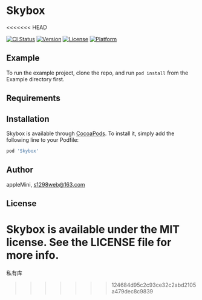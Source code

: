 # Skybox
<<<<<<< HEAD

[![CI Status](http://img.shields.io/travis/appleMini/Skybox.svg?style=flat)](https://travis-ci.org/appleMini/Skybox)
[![Version](https://img.shields.io/cocoapods/v/Skybox.svg?style=flat)](http://cocoapods.org/pods/Skybox)
[![License](https://img.shields.io/cocoapods/l/Skybox.svg?style=flat)](http://cocoapods.org/pods/Skybox)
[![Platform](https://img.shields.io/cocoapods/p/Skybox.svg?style=flat)](http://cocoapods.org/pods/Skybox)

## Example

To run the example project, clone the repo, and run `pod install` from the Example directory first.

## Requirements

## Installation

Skybox is available through [CocoaPods](http://cocoapods.org). To install
it, simply add the following line to your Podfile:

```ruby
pod 'Skybox'
```

## Author

appleMini, s1298web@163.com

## License

Skybox is available under the MIT license. See the LICENSE file for more info.
=======
私有库
>>>>>>> 124684d95c2c93ce32c2abd2105a479dec8c9839
